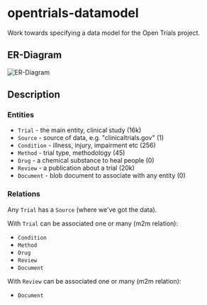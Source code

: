 # opentrials-datamodel

Work towards specifying a data model for the Open Trials project.

## ER-Diagram

![ER-Diagram](https://cloud.githubusercontent.com/assets/557395/9845780/4a1989e6-5ad6-11e5-9e0d-9fb6769638a5.png)

## Description

### Entities

- `Trial` - the main entity, clinical study (16k)
- `Source` - source of data, e.g. "clinicaltrials.gov" (1)
- `Condition` - illness, injury, impairment etc (256)
- `Method` - trial type, methodology (45)
- `Drug` - a chemical substance to heal people (0)
- `Review` - a publication about a trial (20k)
- `Document` - blob document to associate with any entity (0)

### Relations

Any `Trial` has a `Source` (where we've got the data).

With `Trial` can be associated one or many (m2m relation):
- `Condition`
- `Method`
- `Drug`
- `Review`
- `Document`

With `Review` can be associated one or many (m2m relation):
- `Document`
